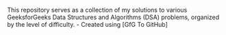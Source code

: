 This repository serves as a collection of my solutions to various GeeksforGeeks Data Structures and Algorithms (DSA) problems, organized by the level of difficulty. - Created using [GfG To GitHub]
